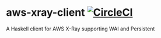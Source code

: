 # aws-xray-client [![CircleCI](https://circleci.com/gh/freckle/aws-xray-client.svg?style=svg)](https://circleci.com/gh/freckle/aws-xray-client)
A Haskell client for AWS X-Ray supporting WAI and Persistent

